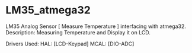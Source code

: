 # LM35_atmega32
LM35 Analog Sensor [ Measure Temperature ] interfacing with atmega32.
Description: Measuring Temperature and Display it on LCD.

Drivers Used:
HAL: [LCD-Keypad]
MCAL: [DIO-ADC]
